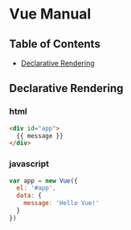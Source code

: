 # Vue Manual

## Table of Contents

* [Declarative Rendering](#declarative-rendering)

## Declarative Rendering

### html

```html
<div id="app">
  {{ message }}
</div>
```

### javascript

```javascript
var app = new Vue({
  el: '#app',
  data: {
    message: 'Hello Vue!'
  }
})
```
